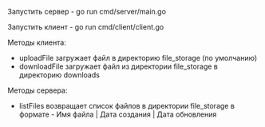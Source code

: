 Запустить сервер - go run cmd/server/main.go

Запустить клиент - go run cmd/client/client.go

Методы клиента:
* uploadFile загружает файл в директорию file_storage (по умолчанию)
* downloadFile загружает файл из директории file_storage в директорию downloads

Методы сервера:
* listFiles возвращает список файлов в директории file_storage в формате - Имя файла | Дата создания | Дата обновления
